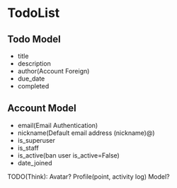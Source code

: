 # TodoList

## Todo Model

- title
- description
- author(Account Foreign)
- due_date
- completed

## Account Model

- email(Email Authentication)
- nickname(Default email address (nickname)@)
- is_superuser
- is_staff
- is_active(ban user is_active=False)
- date_joined

TODO(Think): Avatar? Profile(point, activity log) Model?
